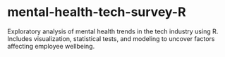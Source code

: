 # mental-health-tech-survey-R
Exploratory analysis of mental health trends in the tech industry using R. Includes visualization, statistical tests, and modeling to uncover factors affecting employee wellbeing.

